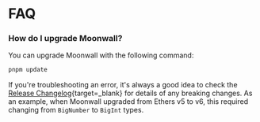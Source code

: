 # FAQ

### How do I upgrade Moonwall?

You can upgrade Moonwall with the following command:

```bash
pnpm update
```

If you're troubleshooting an error, it's always a good idea to check the [Release Changelog](https://github.com/Moonsong-Labs/moonwall/releases){target=_blank} for details of any breaking changes. As an example, when Moonwall upgraded from Ethers v5 to v6, this required changing from `BigNumber` to `BigInt` types. 